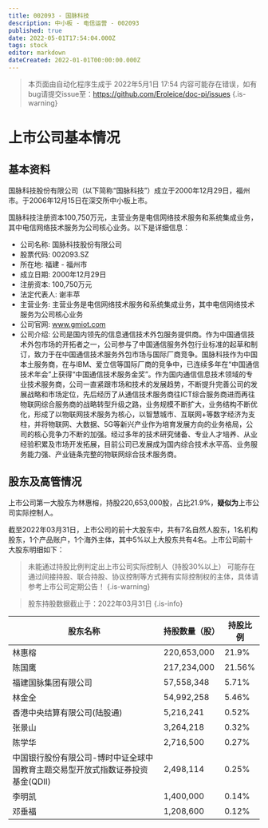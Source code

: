 ```yaml
---
title: 002093 - 国脉科技
description: 中小板 - 电信运营 - 002093
published: true
date: 2022-05-01T17:54:04.000Z
tags: stock
editor: markdown
dateCreated: 2022-01-01T00:00:00.000Z
---
```


> 本页面由自动化程序生成于 2022年5月1日 17:54
> 内容可能存在错误，如有bug请提交issue至：https://github.com/Eroleice/doc-pi/issues
{.is-warning}

# 上市公司基本情况

## 基本资料

国脉科技股份有限公司（以下简称“国脉科技”）成立于2000年12月29日，福州市。于2006年12月15日在深交所中小板上市。

国脉科技注册资本100,750万元，主营业务是电信网络技术服务和系统集成业务，其中电信网络技术服务为公司核心业务。以下是详细信息：

- 公司名称: 国脉科技股份有限公司
- 股票代码: 002093.SZ
- 所在地: 福建 - 福州市
- 成立日期: 2000年12月29日
- 注册资本: 100,750万元
- 法定代表人: 谢丰苹
- 主营业务: 主营业务是电信网络技术服务和系统集成业务，其中电信网络技术服务为公司核心业务
- 公司官网: www.gmiot.com
- 公司介绍: 公司是国内领先的信息通信技术外包服务提供商。作为中国通信技术外包市场的开拓者之一，公司参与了中国通信服务外包行业标准的起草和制订，致力于在中国通信技术服务外包市场与国际厂商竞争。国脉科技作为中国本土服务商，在与IBM、爱立信等国际厂商的竞争中，已连续多年在“中国通信技术年会”上获得“中国通信技术服务金奖”。作为国内通信信息技术领域的专业技术服务商，公司一直紧跟市场和技术的发展趋势，不断提升完善公司的发展战略和市场定位，先后经历了从通信技术服务商往ICT综合服务商进而再往物联网综合服务商的战略转型升级之路，业务规模不断扩大，业务结构不断优化，形成了以物联网技术服务为核心，以智慧城市、互联网+等数字经济为支柱，并将物联网、大数据、5G等新兴产业作为培育发展方向的业务格局，公司的核心竞争力不断的加强。经过多年的技术研究储备、专业人才培养、从业经验积累及市场开发拓展，目前公司已发展成为国内综合技术水平高、业务服务能力强、产业链条完整的物联网综合技术服务商。


## 股东及高管情况

上市公司第一大股东为林惠榕，持股220,653,000股，占比21.9%，**疑似为**上市公司实际控制人。

截至2022年03月31日，上市公司的前十大股东中，共有7名自然人股东，1名机构股东，1个产品账户，1个海外主体，其中5%以上大股东共有4名。上市公司前十大股东明细如下：

> 未能通过持股比例判定出上市公司实际控制人（持股30%以上）
> 可能存在通过间接持股、联合持股、协议控制等方式拥有实际控制权的主体，具体请参考上市公司定期公告！
{.is-warning}

> 股东持股数据截止于：2022年03月31日
{.is-info}

| 股东名称 | 持股数量（股） | 持股比例 |
| --- | --- | --- |
| 林惠榕 | 220,653,000 | 21.9% |
| 陈国鹰 | 217,234,000 | 21.56% |
| 福建国脉集团有限公司 | 57,558,348 | 5.71% |
| 林金全 | 54,992,258 | 5.46% |
| 香港中央结算有限公司(陆股通) | 5,216,241 | 0.52% |
| 张景山 | 3,264,218 | 0.32% |
| 陈学华 | 2,716,500 | 0.27% |
| 中国银行股份有限公司-博时中证全球中国教育主题交易型开放式指数证券投资基金(QDII) | 2,498,114 | 0.25% |
| 李明凯 | 1,400,000 | 0.14% |
| 邓垂福 | 1,208,600 | 0.12% |




